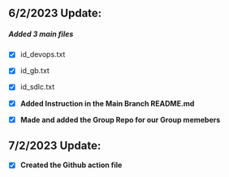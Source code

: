 ## 6/2/2023 Update:

##### Added 3 main files

- [x] id_devops.txt
- [x] id_gb.txt
- [x] id_sdlc.txt

- [x] **Added Instruction in the Main Branch README.md**

- [x] **Made and added the Group Repo for our Group memebers**

## 7/2/2023 Update:

- [x] **Created the Github action file**
